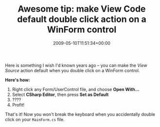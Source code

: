 ﻿---
title: 'Awesome tip: make View Code default double click action on a WinForm control'
date: 2009-05-10T11:51:34+00:00
---
Here is something I wish I'd known years ago &#8211; you can make the *View Source* action default when you double click on a WinForm control.

**Here's how:**

  1. Right click any Form/UserControl file, and choose **Open With...** 
  2. Select **CSharp Editor**, then press **Set as Default** 
  3. ???? 
  4. Profit! 

That's it! Now you won't break the keyboard when you accidentally double click on your `MainForm.cs` file.
